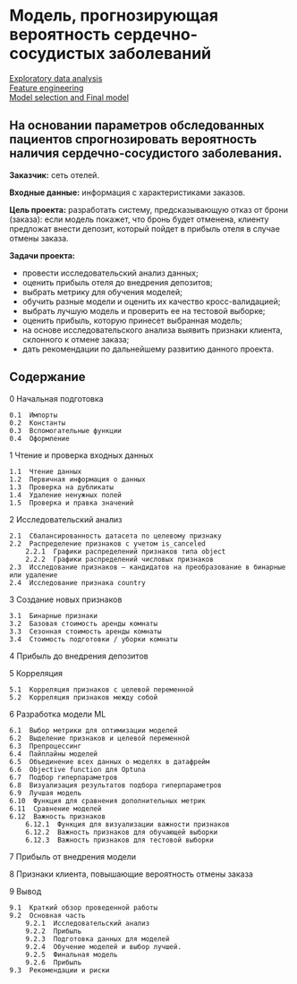 # Модель, прогнозирующая вероятность сердечно-сосудистых заболеваний  
[Exploratory data analysis](https://github.com/Nanobelka/Yandex_Praktikum/blob/main/cardio/Cardio_1_EDA.ipynb)  
[Feature engineering](https://github.com/Nanobelka/Yandex_Praktikum/blob/main/cardio/Cardio_2_FE.ipynb)  
[Model selection and Final model](https://github.com/Nanobelka/Yandex_Praktikum/blob/main/cardio/Cardio_4_Model%20Selection_XGBC.ipynb)  

## На основании параметров обследованных пациентов спрогнозировать вероятность наличия сердечно-сосудистого заболевания.

**Заказчик:** сеть отелей.

**Входные данные:** информация с характеристиками заказов.

**Цель проекта:** разработать систему, предсказывающую отказ от брони (заказа): если модель покажет, что бронь будет отменена, клиенту предложат внести депозит, который пойдет в прибыль отеля в случае отмены заказа.

**Задачи проекта:** 

- провести исследовательский анализ данных;
- оценить прибыль отеля до внедрения депозитов;
- выбрать метрику для обучения моделей;
- обучить разные модели и оценить их качество кросс-валидацией;
- выбрать лучшую модель и проверить ее на тестовой выборке;
- оценить прибыль, которую принесет выбранная модель;
- на основе исследовательского анализа выявить признаки клиента, склонного к отмене заказа;
- дать рекомендации по дальнейшему развитию данного проекта.


## Содержание

0  Начальная подготовка

    0.1  Импорты
    0.2  Константы
    0.3  Вспомогательные функции
    0.4  Оформление

1  Чтение и проверка входных данных

    1.1  Чтение данных
    1.2  Первичная информация о данных
    1.3  Проверка на дубликаты
    1.4  Удаление ненужных полей
    1.5  Проверка и правка значений

2  Исследовательский анализ

    2.1  Сбалансированность датасета по целевому признаку
    2.2  Распределение признаков с учетом is_canceled
        2.2.1  Графики распределений признаков типа object
        2.2.2  Графики распределений числовых признаков
    2.3  Исследование признаков — кандидатов на преобразование в бинарные или удаление
    2.4  Исследование признака country

3  Создание новых признаков

    3.1  Бинарные признаки
    3.2  Базовая стоимость аренды комнаты
    3.3  Сезонная стоимость аренды комнаты
    3.4  Стоимость подготовки / уборки комнаты

4  Прибыль до внедрения депозитов

5  Корреляция

    5.1  Корреляция признаков с целевой переменной
    5.2  Корреляция признаков между собой

6  Разработка модели ML

    6.1  Выбор метрики для оптимизации моделей
    6.2  Выделение признаков и целевой переменной
    6.3  Препроцессинг
    6.4  Пайплайны моделей
    6.5  Объединение всех данных о моделях в датафрейм
    6.6  Objective function для Optuna
    6.7  Подбор гиперпараметров
    6.8  Визуализация результатов подбора гиперпараметров
    6.9  Лучшая модель
    6.10  Функция для сравнения дополнительных метрик
    6.11  Сравнение моделей
    6.12  Важность признаков
        6.12.1  Функция для визуализации важности признаков
        6.12.2  Важность признаков для обучающей выборки
        6.12.3  Важность признаков для тестовой выборки

7  Прибыль от внедрения модели

8  Признаки клиента, повышающие вероятность отмены заказа

9  Вывод

    9.1  Краткий обзор проведенной работы
    9.2  Основная часть
        9.2.1  Исследовательский анализ
        9.2.2  Прибыль
        9.2.3  Подготовка данных для моделей
        9.2.4  Обучение моделей и выбор лучшей.
        9.2.5  Финальная модель
        9.2.6  Прибыль
    9.3  Рекомендации и риски

